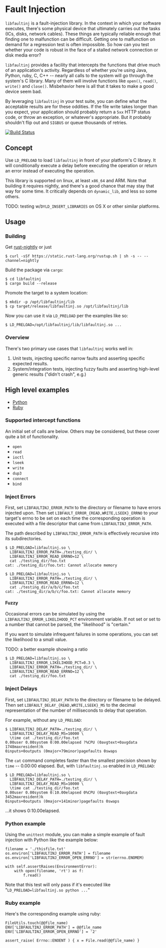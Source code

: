 
# Fault Injection

`libfaultinj` is a fault-injection library.  In the context in which your
software executes, there's some physical device that ultimately carries
out the tasks (ICs, disks, network cables).  These things are typically reliable
enough that finding one to malfunction can be difficult.  Getting one to
malfunction on demand for a regression test is often impossible.  So how can
you test whether your code is robust in the face of a stalled network
connection or disk media error?  

`libfaultinj` provides a facility that  intercepts the functions that drive
 much of an application's activity.  Regardless of whether you're using Java,
 Python, ruby, C, C++ -- nearly all calls to the system will go through the
 system's C library.  Many of them will involve functions like `open()`,
 `read()`, `write()` and `close()`.  Misbehavior here is all that it takes to
 make a good device seem bad.

 By leveraging `libfaultinj` in your test suite, you can define what the
 acceptable results are for these oddities.  If the file write takes longer
 than you expect, your application should probably return a `5xx` HTTP status
 code, or throw an exception, or whatever's appropriate.  But it probably
 shouldn't flip out and `SIGBUS` or queue thousands of retries.

[![Build Status](https://travis-ci.org/androm3da/libfaultinj.svg?branch=master)](https://travis-ci.org/androm3da/libfaultinj)


## Concept

Use `LD_PRELOAD` to load `libfaultinj` in front of your platform's C library.  It will
conditionally execute a delay before executing the operation or return an error instead
of executing the operation.

This library is supported on linux, at least `x86_64` and ARM.  Note that
building it requires nightly, and there's a good chance that may stay that
way for some time.  It critically depends on `dynamic_lib`, and less so
some others.

TODO: testing w/`DYLD_INSERT_LIBRARIES` on OS X or other similar platforms.

## Usage

### Building

Get [rust-nightly](https://www.rust-lang.org/downloads.html) or just

    $ curl -sSf https://static.rust-lang.org/rustup.sh | sh -s -- --channel=nightly

Build the package via `cargo`:

    $ cd libfaultinj
    $ cargo build --release

Promote the target to a system location:

    $ mkdir -p /opt/libfaultinj/lib
    $ cp target/release/libfaultinj.so /opt/libfaultinj/lib

Now you can use it via `LD_PRELOAD` per the examples like so:

    $ LD_PRELOAD=/opt/libfaultinj/lib/libfaultinj.so ...

### Overview
There's two primary use cases that `libfaultinj` works well in:

1. Unit tests, injecting specific narrow faults and asserting
specific expected results.
2. System/integration tests, injecting fuzzy faults and asserting high-level
generic results ("didn't crash", e.g.)

## High level examples
* [Python](#python-example)
* [Ruby](#ruby-example)

### Supported intercept functions
An initial set of calls are below.  Others may be considered, but these cover
quite a bit of functionality.

* `open`
* `read`
* `ioctl`
* `lseek`
* `write`
* `dup3`
* `connect`
* `bind`

### Inject Errors
First, set `LIBFAULTINJ_ERROR_PATH` to the directory or filename to have errors injected upon.  Then set
`LIBFAULT_ERROR_{READ,WRITE,LSEEK}_ERRNO` to your target's errno to be set on each time the corresponding
operation is executed with a file descriptor that came from `LIBFAULTINJ_ERROR_PATH`.

The path described by `LIBFAULTINJ_ERROR_PATH` is effectively recursive into its subdirectories.

    $ LD_PRELOAD=libfaultinj.so \
      LIBFAULTINJ_ERROR_PATH=./testing_dir/ \
      LIBFAULTINJ_ERROR_READ_ERRNO=12 \
      cat ./testing_dir/foo.txt
    cat: ./testing_dir/foo.txt: Cannot allocate memory

    $ LD_PRELOAD=libfaultinj.so \
      LIBFAULTINJ_ERROR_PATH=./testing_dir/ \
      LIBFAULTINJ_ERROR_READ_ERRNO=12 \
      cat ./testing_dir/a/b/c/foo.txt
    cat: ./testing_dir/a/b/c/foo.txt: Cannot allocate memory

#### Fuzzy
Occasional errors can be simulated by using the `LIBFAULTINJ_ERROR_LIKELIHOOD_PCT` environment
variable.  If not set or set to a number that cannot be parsed, the "likelihood" is "certain."

If you want to simulate infrequent failures in some operations, you can set the likelihood to
a small value.

TODO: a better example showing a ratio

    $ LD_PRELOAD=libfaultinj.so \
      LIBFAULTINJ_ERROR_LIKELIHOOD_PCT=0.3 \
      LIBFAULTINJ_ERROR_PATH=./testing_dir/ \
      LIBFAULTINJ_ERROR_READ_ERRNO=12 \
      cat ./testing_dir/foo.txt

### Inject Delays
First, set `LIBFAULTINJ_DELAY_PATH` to the directory or filename to be delayed.  Then set
`LIBFAULT_DELAY_{READ,WRITE,LSEEK}_MS` to the decimal representation of the number of
milliseconds to delay that operation.

For example, without any `LD_PRELOAD`:

    $ LIBFAULTINJ_DELAY_PATH=./testing_dir/ \
      LIBFAULTINJ_DELAY_READ_MS=10000 \
      \time cat ./testing_dir/foo.txt
    0.00user 0.00system 0:00.00elapsed ?%CPU (0avgtext+0avgdata 1748maxresident)k
    0inputs+0outputs (0major+79minor)pagefaults 0swaps

The `cat` command completes faster than the smallest precision shown by `time` -- 0.00:00 elapsed.  But, with `libfaultinj.so` enabled in `LD_PRELOAD`:

    $ LD_PRELOAD=libfaultinj.so \
      LIBFAULTINJ_DELAY_PATH=./testing_dir/ \
      LIBFAULTINJ_DELAY_READ_MS=10000 \
      \time cat ./testing_dir/foo.txt
    0.00user 0.00system 0:10.00elapsed 0%CPU (0avgtext+0avgdata 3452maxresident)k
    0inputs+0outputs (0major+141minor)pagefaults 0swaps

...it shows 0:10.00elapsed.


### Python example

Using the `unittest` module, you can make a simple example of fault injection with Python like the example below:

    filename = './thisfile.txt'
    os.environ['LIBFAULTINJ_ERROR_PATH'] = filename
    os.environ['LIBFAULTINJ_ERROR_OPEN_ERRNO'] = str(errno.ENOMEM)

    with self.assertRaises(EnvironmentError):
        with open(filename, 'rt') as f:
            f.read()

Note that this test will only pass if it's executed like "`LD_PRELOAD=libfaultinj.so python ...`"

### Ruby example

Here's the corresponding example using ruby:

    FileUtils.touch(@@file_name)
    ENV['LIBFAULTINJ_ERROR_PATH'] = @@file_name
    ENV['LIBFAULTINJ_ERROR_OPEN_ERRNO'] = '2'

    assert_raise( Errno::ENOENT ) { x = File.read(@@file_name) }
